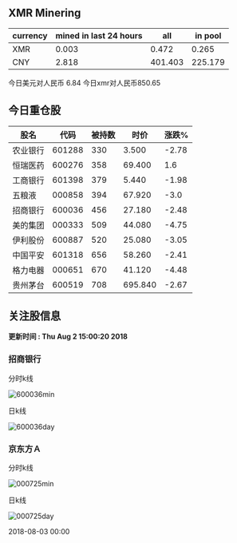 ## XMR Minering

|currency|mined in last 24 hours|all|in pool|
|---|---|---|---|
|XMR|0.003|0.472|0.265|
|CNY|2.818|401.403|225.179|

今日美元对人民币 6.84	今日xmr对人民币850.65


## 今日重仓股 

|股名|代码|被持数|时价|涨跌%|
|---|---|---|---|---|
|农业银行|601288|330|3.500|-2.78|
|恒瑞医药|600276|358|69.400|1.6|
|工商银行|601398|379|5.440|-1.98|
|五粮液|000858|394|67.920|-3.0|
|招商银行|600036|456|27.180|-2.48|
|美的集团|000333|509|44.080|-4.75|
|伊利股份|600887|520|25.080|-3.05|
|中国平安|601318|656|58.260|-2.41|
|格力电器|000651|670|41.120|-4.48|
|贵州茅台|600519|708|695.840|-2.67|

## 关注股信息
**更新时间 : Thu Aug  2 15:00:20 2018**
### 招商银行 
分时k线

![600036min](http://image.sinajs.cn/newchart/min/n/sh600036.gif)

日k线

![600036day](http://image.sinajs.cn/newchart/daily/n/sh600036.gif)

### 京东方Ａ 
分时k线

![000725min](http://image.sinajs.cn/newchart/min/n/sz000725.gif)

日k线

![000725day](http://image.sinajs.cn/newchart/daily/n/sz000725.gif)

2018-08-03 00:00